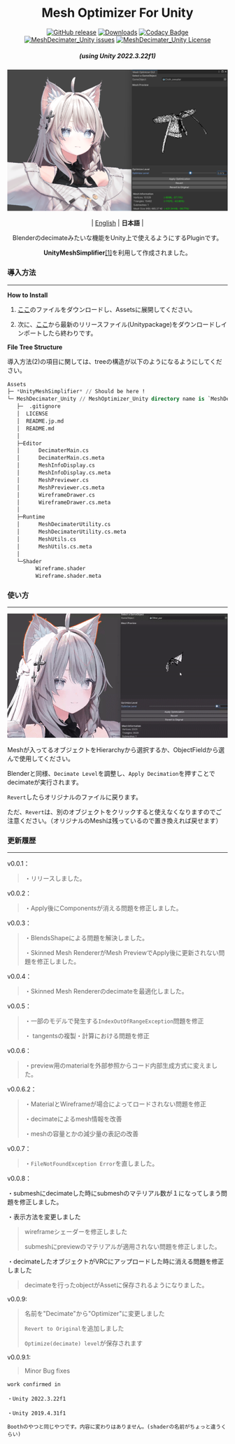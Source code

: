 <div align="center">

# Mesh Optimizer For Unity
[![GitHub release](https://img.shields.io/github/release/refiaa/MeshDecimater_Unity.svg?color=Green)](https://github.com/refiaa/MeshDecimater_Unity/releases/latest)
[![Downloads](https://img.shields.io/github/downloads/refiaa/MeshDecimater_Unity/total?color=6451f1)](https://github.com/refiaa/MeshDecimater_Unity/releases/latest)
[![Codacy Badge](https://app.codacy.com/project/badge/Grade/68363bc4bcd84df3b43651374cb8caea)](https://app.codacy.com/gh/refiaa/MeshOptimizer_Unity/dashboard?utm_source=gh&utm_medium=referral&utm_content=&utm_campaign=Badge_grade)
[![MeshDecimater_Unity issues](https://img.shields.io/github/issues/refiaa/MeshDecimater_Unity?color=yellow)](https://github.com/refiaa/MeshDecimater_Unity/issues)
[![MeshDecimater_Unity License](https://img.shields.io/github/license/refiaa/MeshDecimater_Unity?color=orange)](#)

<em><h5 align="center">(using Unity 2022.3.22f1)</h5></em>

![IMG](./img/main.png)

| [English](./README.md) | **日本語** |

Blenderのdecimateみたいな機能をUnity上で使えるようにするPluginです。

**UnityMeshSimplifier**[[1]][UnityMeshSimplifier_github]を利用して作成されました。

<div align="left">

### 導入方法
---

**How to Install**

1.  [ここ][download_link]のファイルをダウンロードし、Assetsに展開してください。
  
2.  次に、[ここ][download_link2]から最新のリリースファイル(Unitypackage)をダウンロードしインポートしたら終わりです。

**File Tree Structure**

導入方法(2)の項目に関しては、treeの構造が以下のようになるようにしてください。

```sql
Assets
├─ *UnityMeshSimplifier* // Should be here !
└─ MeshDecimater_Unity // MeshOptimizer_Unity directory name is `MeshDecimater_Unity`
   ├─  .gitignore
   │  LICENSE
   │  README.jp.md
   │  README.md
   │
   ├─Editor
   │      DecimaterMain.cs
   │      DecimaterMain.cs.meta
   │      MeshInfoDisplay.cs
   │      MeshInfoDisplay.cs.meta
   │      MeshPreviewer.cs
   │      MeshPreviewer.cs.meta
   │      WireframeDrawer.cs
   │      WireframeDrawer.cs.meta
   │
   ├─Runtime
   │      MeshDecimaterUtility.cs
   │      MeshDecimaterUtility.cs.meta
   │      MeshUtils.cs
   │      MeshUtils.cs.meta
   │
   └─Shader
         Wireframe.shader
         Wireframe.shader.meta

```

### 使い方
---
![GIF](./img/showup.gif)

Meshが入ってるオブジェクトをHierarchyから選択するか、ObjectFieldから選んで使用してください。

Blenderと同様、`Decimate Level`を調整し、`Apply Decimation`を押すことでdecimateが実行されます。

`Revert`したらオリジナルのファイルに戻ります。

ただ、`Revert`は、別のオブジェクトをクリックすると使えなくなりますのでご注意ください。（オリジナルのMeshは残っているので置き換えれば戻せます）

### 更新履歴
---

v0.0.1：
>・リリースしました。

v0.0.2：
>・Apply後にComponentsが消える問題を修正しました。

v0.0.3：
>・BlendsShapeによる問題を解決しました。
>
>・Skinned Mesh RendererがMesh PreviewでApply後に更新されない問題を修正しました。

v0.0.4：
>・Skinned Mesh Rendererのdecimateを最適化しました。

v0.0.5：
>・一部のモデルで発生する`IndexOutOfRangeException`問題を修正
>
>・ tangentsの複製・計算における問題を修正

v0.0.6：
>・preview用のmaterialを外部参照からコード内部生成方式に変えました。

v0.0.6.2：
>・MaterialとWireframeが場合によってロードされない問題を修正
>
>・decimateによるmesh情報を改善
>
>・meshの容量とかの減少量の表記の改善

v0.0.7：
>・`FileNotFoundException Error`を直しました。

v0.0.8：

・submeshにdecimateした時にsubmeshのマテリアル数が１になってしまう問題を修正しました。

・表示方法を変更しました
> wireframeシェーダーを修正しました
>
> submeshにpreviewのマテリアルが適用されない問題を修正しました。

・decimateしたオブジェクトがVRCにアップロードした時に消える問題を修正しました
> decimateを行ったobjectがAssetに保存されるようになりました。

v0.0.9:

> 名前を"Decimate"から"Optimizer"に変更しました
>
> `Revert to Original`を追加しました
> 
> `Optimize(decimate) level`が保存されます

v0.0.9.1:

> Minor Bug fixes

```
work confirmed in

・Unity 2022.3.22f1

・Unity 2019.4.31f1
```

<!-- links -->
  [UnityMeshSimplifier_github]: https://github.com/Whinarn/UnityMeshSimplifier
  [download_link]: https://github.com/Whinarn/UnityMeshSimplifier/releases/tag/v3.1.0
  [download_link2]: https://github.com/refiaa/MeshDecimater_Unity/releases/latest

```
Boothのやつと同じやつです。内容に変わりはありません。(shaderの名前がちょっと違うくらい)
```
